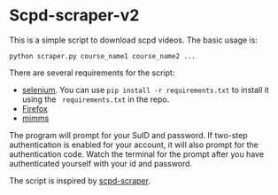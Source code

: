 # Scpd-scraper-v2

This is a simple script to download scpd videos. The basic usage is:


```
python scraper.py course_name1 course_name2 ...
```

There are several requirements for the script:

* [selenium](https://pypi.python.org/pypi/selenium). You can use ``` pip install -r requirements.txt ``` to install it using the ``` requirements.txt``` in the repo.
* [Firefox](https://www.mozilla.org/en-US/firefox/new/)
* [mimms](http://savannah.nongnu.org/projects/mimms/)

The program will prompt for your SuID and password. If two-step authentication is enabled for your account, it will also prompt for the authentication code. Watch the terminal for the prompt after you have authenticated yourself with your id and password.


The script is inspired by [scpd-scraper](https://github.com/jkeesh/scpd-scraper).
